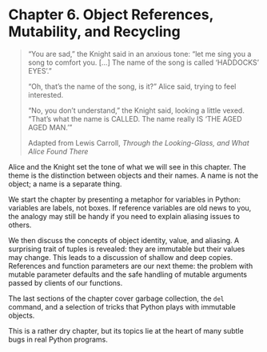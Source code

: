 # Chapter 6. Object References, Mutability, and Recycling

> “You are sad,” the Knight said in an anxious tone: “let me sing you a song to comfort you. […] The name of the song is called ‘HADDOCKS’ EYES’.”
> 
> “Oh, that’s the name of the song, is it?” Alice said, trying to feel interested.
> 
> “No, you don’t understand,” the Knight said, looking a little vexed. “That’s what the name is CALLED. The name really IS ‘THE AGED AGED MAN.’”
> 
> Adapted from Lewis Carroll, _Through the Looking-Glass, and What Alice Found There_

Alice and the Knight set the tone of what we will see in this chapter. The theme is the distinction between objects and their names. A name is not the object; a name is a separate thing.

We start the chapter by presenting a metaphor for variables in Python: variables are labels, not boxes. If reference variables are old news to you, the analogy may still be handy if you need to explain aliasing issues to others.

We then discuss the concepts of object identity, value, and aliasing. A surprising trait of tuples is revealed: they are immutable but their values may change. This leads to a discussion of shallow and deep copies. References and function parameters are our next theme: the problem with mutable parameter defaults and the safe handling of mutable arguments passed by clients of our functions.

The last sections of the chapter cover garbage collection, the `del` command, and a selection of tricks that Python plays with immutable objects.

This is a rather dry chapter, but its topics lie at the heart of many subtle bugs in real Python programs.